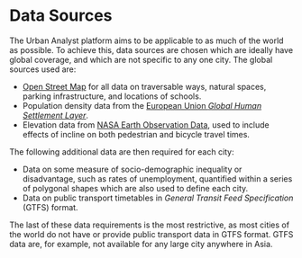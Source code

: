 # Data Sources

The Urban Analyst platform aims to be applicable to as much of the world as
possible. To achieve this, data sources are chosen which are ideally have
global coverage, and which are not specific to any one city. The global sources used are:

- [Open Street Map](https://openstreetmap.org) for all data on traversable
  ways, natural spaces, parking infrastructure, and locations of schools.
- Population density data from the [European Union *Global Human Settlement
  Layer*](https://ghsl.jrc.ec.europa.eu/index.php).
- Elevation data from [NASA Earth Observation
  Data](https://www.earthdata.nasa.gov/), used to include effects of incline
  on both pedestrian and bicycle travel times.

The following additional data are then required for each city:

- Data on some measure of socio-demographic inequality or disadvantage, such as
  rates of unemployment, quantified within a series of polygonal shapes which
  are also used to define each city.
- Data on public transport timetables in *General Transit Feed Specification*
  (GTFS) format.

The last of these data requirements is the most restrictive, as most cities of
the world do not have or provide public transport data in GTFS format. GTFS
data are, for example, not available for any large city anywhere in Asia.

